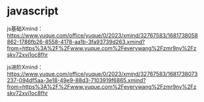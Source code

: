 # javascript

js基础Xmind：https://www.yuque.com/office/yuque/0/2023/xmind/32767583/1681738058862-1786fb26-8558-4178-aa1b-3fa93739d263.xmind?from=https%3A%2F%2Fwww.yuque.com%2Feverywang%2Fzmr9ny%2Fzskv72xvi1oc8fhr

js进阶Xmind：https://www.yuque.com/office/yuque/0/2023/xmind/32767583/1681738073237-094df5aa-3e18-49e9-88d3-7103919f6865.xmind?from=https%3A%2F%2Fwww.yuque.com%2Feverywang%2Fzmr9ny%2Fzskv72xvi1oc8fhr

